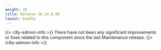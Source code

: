 ```yaml
---
weight: 39
title: Release 10.14.0.68
layout: bundle
---
```


{{< c8y-admon-info >}}
There have not been any significant improvements or fixes related to this component since the last Maintenance release.
{{< /c8y-admon-info >}}
